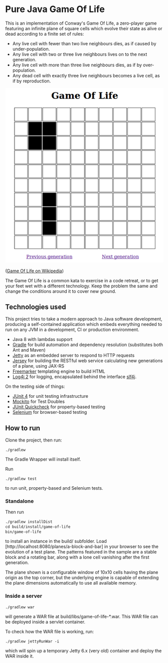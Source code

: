 # Pure Java Game Of Life

This is an implementation of Conway's Game Of Life, a zero-player game featuring an infinite plane of square cells which evolve their state as alive or dead according to a finite set of rules:

- Any live cell with fewer than two live neighbours dies, as if caused by under-population.
- Any live cell with two or three live neighbours lives on to the next generation.
- Any live cell with more than three live neighbours dies, as if by over-population.
- Any dead cell with exactly three live neighbours becomes a live cell, as if by reproduction.

![Sample screen from this application](sample.png)

([Game Of Life on Wikipedia](https://en.wikipedia.org/wiki/Conway's_Game_of_Life))

The Game Of Life is a common kata to exercise in a code retreat, or to get your feet wet with a different technology. Keep the problem the same and change the conditions around it to cover new ground.

## Technologies used

This project tries to take a modern approach to Java software development, producing a self-contained application which embeds everything needed to run on any JVM in a development, CI or production environment. 

- Java 8 with lambdas support
- [Gradle](http://gradle.org/) for build automation and dependency resolution (substitutes both Ant and Maven)
- [Jetty](http://www.eclipse.org/jetty/) as an embedded server to respond to HTTP requests
- [Jersey](https://jersey.java.net/) for building the RESTful web service calculating new generations of a plane, using JAX-RS
- [Freemarker](http://freemarker.incubator.apache.org/) templating engine to build HTML
- [Log4j 2](http://logging.apache.org/log4j/2.x/) for logging, encapsulated behind the interface [slf4j](http://www.slf4j.org/).

On the testing side of things:

- [JUnit 4](http://junit.org/) for unit testing infrastructure
- [Mockito](http://mockito.org/) for Test Doubles
- [JUnit Quickcheck](https://github.com/pholser/junit-quickcheck) for property-based testing
- [Selenium](http://www.seleniumhq.org/) for browser-based testing


## How to run

Clone the project, then run:

```
./gradlew
```

The Gradle Wrapper will install itself.

Run

```
./gradlew test
```

to run unit, property-based and Selenium tests.


### Standalone

Then run

```
./gradlew installDist
cd build/install/game-of-life
bin/game-of-life
```

to install an instance in the build/ subfolder. Load [http://localhost:8080/planes/a-block-and-bar] in your browser to see the evolution of a test plane. The patterns featured in the sample are a stable block and a rotating bar, along with a lone cell vanishing after the first generation.

The plane shown is a configurable window of 10x10 cells having the plane origin as the top corner, but the underlying engine is capable of extending the plane dimensions automatically to use all available memory.

### Inside a server

```
./gradlew war
```

will generate a WAR file at build/libs/game-of-life-*.war. This WAR file can be deployed inside a servlet container.

To check how the WAR file is working, run:

```
./gradlew jettyRunWar -i
```

which will spin up a temporary Jetty 6.x (very old) container and deploy the WAR inside it.
